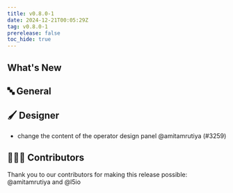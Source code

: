 ```yaml
---
title: v0.8.0-1
date: 2024-12-21T00:05:29Z
tag: v0.8.0-1
prerelease: false
toc_hide: true
---
```


## What's New
## 🔤 General
## 🖌️ Designer

- change the content of the operator design panel @amitamrutiya (#3259)

## 👨🏽‍💻 Contributors

Thank you to our contributors for making this release possible:
@amitamrutiya and @l5io
